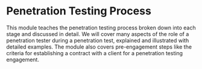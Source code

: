# Penetration Testing Process

This module teaches the penetration testing process broken down into each stage and discussed in detail. We will cover many aspects of the role of a penetration tester during a penetration test, explained and illustrated with detailed examples. The module also covers pre-engagement steps like the criteria for establishing a contract with a client for a penetration testing engagement.
